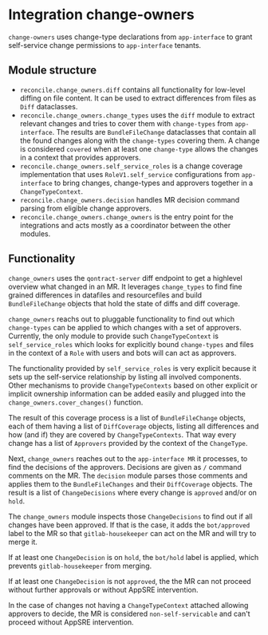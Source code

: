 # Integration change-owners

`change-owners` uses change-type declarations from `app-interface` to grant self-service change permissions to `app-interface` tenants.


## Module structure

* `reconcile.change_owners.diff` contains all functionality for low-level diffing on file content. It can be used to extract differences from files as `Diff` dataclasses.
* `reconcile.change_owners.change_types` uses the `diff` module to extract relevant changes and tries to cover them with `change-types` from `app-interface`. The results are `BundleFileChange` dataclasses that contain all the found changes along with the `change-types` covering them. A change is considered `covered` when at least one `change-type` allows the changes in a context that provides approvers.
* `reconcile.change_owners.self_service_roles` is a change coverage implementation that uses `RoleV1.self_service` configurations from `app-interface` to bring changes, change-types and approvers together in a `ChangeTypeContext`.
* `reconcile.change_owners.decision` handles MR decision command parsing from eligible change approvers.
* `reconcile.change_owners.change_owners` is the entry point for the integrations and acts mostly as a coordinator between the other modules.

## Functionality

`change_owners` uses the `qontract-server` diff endpoint to get a highlevel overview what changed in an MR. It leverages `change_types` to find fine grained differences in datafiles and resourcefiles and build `BundleFileChange` objects that hold the state of diffs and diff coverage.

`change_owners` reachs out to pluggable functionality to find out which `change-types` can be applied to which changes with a set of approvers. Currently, the only module to provide such `ChangeTypeContext` is `self_service_roles` which looks for explicitly bound `change-types` and files in the context of a `Role` with users and bots will can act as approvers.

The functionality provided by `self_service_roles` is very explicit because it sets up the self-service relationship by listing all involved components. Other mechanisms to provide `ChangeTypeContexts` based on other explicit or implicit ownership information can be added easily and plugged into the `change_owners.cover_changes()` function.

The result of this coverage process is a list of `BundleFileChange` objects, each of them having a list of `DiffCoverage` objects, listing all differences and how (and if) they are covered by `ChangeTypeContexts`. That way every change has a list of `Approvers` provided by the context of the `ChangeType`.

Next, `change_owners` reaches out to the `app-interface MR` it processes, to find the decisions of the approvers. Decisions are given as `/` command comments on the MR. The `decision` module parses those comments and applies them to the `BundleFileChanges` and their `DiffCoverage` objects. The result is a list of `ChangeDecisions` where every change is `approved` and/or on `hold`.

The `change_owners` module inspects those `ChangeDecisions` to find out if all changes have been approved. If that is the case, it adds the `bot/approved` label to the MR so that `gitlab-housekeeper` can act on the MR and will try to merge it.

If at least one `ChangeDecision` is on `hold`, the `bot/hold` label is applied, which prevents `gitlab-housekeeper` from merging.

If at least one `ChangeDecision` is not `approved`, the the MR can not proceed without further approvals or without AppSRE intervention.

In the case of changes not having a `ChangeTypeContext` attached allowing approvers to decide, the MR is considered `non-self-servicable` and can't proceed without AppSRE intervention.
